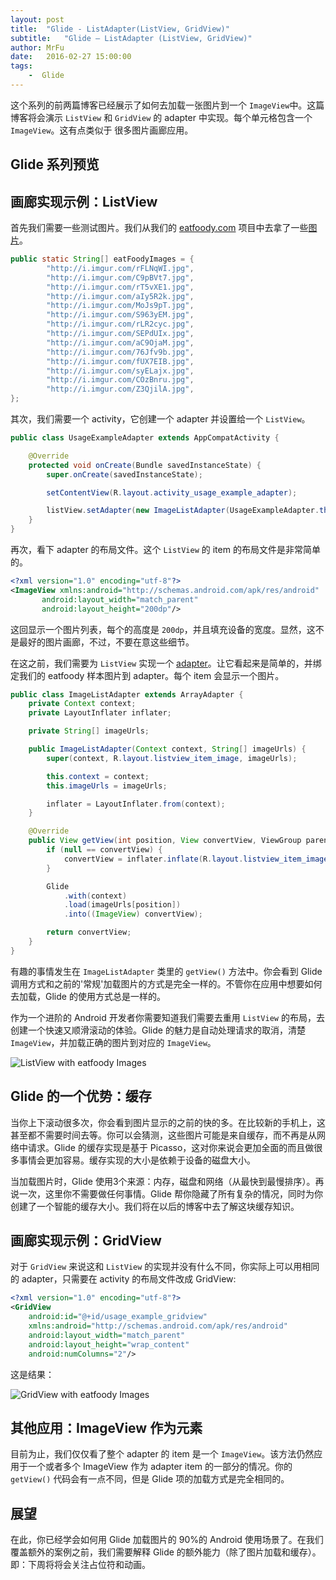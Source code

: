 ```yaml
---
layout: post
title:  "Glide - ListAdapter(ListView, GridView)"
subtitle:   "Glide — ListAdapter (ListView, GridView)"
author: MrFu
date:   2016-02-27 15:00:00
tags:
    -  Glide
---
```



这个系列的前两篇博客已经展示了如何去加载一张图片到一个 `ImageView`中。这篇博客将会演示 `ListView` 和 `GridView` 的 adapter 中实现。每个单元格包含一个 `ImageView`。这有点类似于 很多图片画廊应用。

## Glide 系列预览

## 画廊实现示例：ListView

首先我们需要一些测试图片。我们从我们的 [eatfoody.com](http://eatfoody.com/) 项目中去拿了一些[图片](http://imgur.com/a/uz4uZ)。

```java
public static String[] eatFoodyImages = {
        "http://i.imgur.com/rFLNqWI.jpg",
        "http://i.imgur.com/C9pBVt7.jpg",
        "http://i.imgur.com/rT5vXE1.jpg",
        "http://i.imgur.com/aIy5R2k.jpg",
        "http://i.imgur.com/MoJs9pT.jpg",
        "http://i.imgur.com/S963yEM.jpg",
        "http://i.imgur.com/rLR2cyc.jpg",
        "http://i.imgur.com/SEPdUIx.jpg",
        "http://i.imgur.com/aC9OjaM.jpg",
        "http://i.imgur.com/76Jfv9b.jpg",
        "http://i.imgur.com/fUX7EIB.jpg",
        "http://i.imgur.com/syELajx.jpg",
        "http://i.imgur.com/COzBnru.jpg",
        "http://i.imgur.com/Z3QjilA.jpg",
};
```

其次，我们需要一个 activity，它创建一个 adapter 并设置给一个 `ListView`。

```java
public class UsageExampleAdapter extends AppCompatActivity {

    @Override
    protected void onCreate(Bundle savedInstanceState) {
        super.onCreate(savedInstanceState);

        setContentView(R.layout.activity_usage_example_adapter);

        listView.setAdapter(new ImageListAdapter(UsageExampleAdapter.this, eatFoodyImages));
    }
}
```

再次，看下 adapter 的布局文件。这个 `ListView` 的 item 的布局文件是非常简单的。

```xml
<?xml version="1.0" encoding="utf-8"?>
<ImageView xmlns:android="http://schemas.android.com/apk/res/android"
       android:layout_width="match_parent"
       android:layout_height="200dp"/>
```

这回显示一个图片列表，每个的高度是 `200dp`，并且填充设备的宽度。显然，这不是最好的图片画廊，不过，不要在意这些细节。

在这之前，我们需要为 `ListView` 实现一个 [adapter](http://developer.android.com/intl/zh-cn/reference/android/widget/Adapter.html)。让它看起来是简单的，并绑定我们的 eatfoody 样本图片到 adapter。每个 item 会显示一个图片。

```java
public class ImageListAdapter extends ArrayAdapter {
    private Context context;
    private LayoutInflater inflater;

    private String[] imageUrls;

    public ImageListAdapter(Context context, String[] imageUrls) {
        super(context, R.layout.listview_item_image, imageUrls);

        this.context = context;
        this.imageUrls = imageUrls;

        inflater = LayoutInflater.from(context);
    }

    @Override
    public View getView(int position, View convertView, ViewGroup parent) {
        if (null == convertView) {
            convertView = inflater.inflate(R.layout.listview_item_image, parent, false);
        }

        Glide
            .with(context)
            .load(imageUrls[position])
            .into((ImageView) convertView);

        return convertView;
    }
}
```

有趣的事情发生在 `ImageListAdapter` 类里的 `getView()` 方法中。你会看到 Glide 调用方式和之前的'常规'加载图片的方式是完全一样的。不管你在应用中想要如何去加载，Glide 的使用方式总是一样的。

作为一个进阶的 Android 开发者你需要知道我们需要去重用 `ListView` 的布局，去创建一个快速又顺滑滚动的体验。Glide 的魅力是自动处理请求的取消，清楚 `ImageView`，并加载正确的图片到对应的 `ImageView`。

![ListView with eatfoody Images](https://futurestud.io/blog/content/images/2015/09/glide-listview--1-.png)

## Glide 的一个优势：缓存

当你上下滚动很多次，你会看到图片显示的之前的快的多。在比较新的手机上，这甚至都不需要时间去等。你可以会猜测，这些图片可能是来自缓存，而不再是从网络中请求。Glide 的缓存实现是基于 Picasso，这对你来说会更加全面的而且做很多事情会更加容易。缓存实现的大小是依赖于设备的磁盘大小。

当加载图片时，Glide 使用3个来源：内存，磁盘和网络（从最快到最慢排序）。再说一次，这里你不需要做任何事情。Glide 帮你隐藏了所有复杂的情况，同时为你创建了一个智能的缓存大小。我们将在以后的博客中去了解这块缓存知识。

## 画廊实现示例：GridView

对于 `GridView` 来说这和 `ListView` 的实现并没有什么不同，你实际上可以用相同的 adapter，只需要在 activity 的布局文件改成 GridView:

```xml
<?xml version="1.0" encoding="utf-8"?>
<GridView
    android:id="@+id/usage_example_gridview"
    xmlns:android="http://schemas.android.com/apk/res/android"
    android:layout_width="match_parent"
    android:layout_height="wrap_content"
    android:numColumns="2"/>
```

这是结果：

![GridView with eatfoody Images](https://futurestud.io/blog/content/images/2015/09/glide-grid--1-.png)

## 其他应用：ImageView 作为元素

目前为止，我们仅仅看了整个 adapter 的 item 是一个 `ImageView`。该方法仍然应用于一个或者多个 ImageView 作为 adapter item 的一部分的情况。你的 `getView()` 代码会有一点不同，但是 Glide 项的加载方式是完全相同的。

## 展望

在此，你已经学会如何用 Glide 加载图片的 90%的 Android 使用场景了。在我们覆盖额外的案例之前，我们需要解释 Glide 的额外能力（除了图片加载和缓存）。即：下周将将会关注占位符和动画。